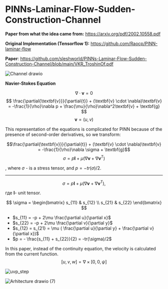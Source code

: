 # PINNs-Laminar-Flow-Sudden-Construction-Channel
**Paper from what the idea came from:** https://arxiv.org/pdf/2002.10558.pdf

**Original Implementation (Tensorflow 1):** https://github.com/Raocp/PINN-laminar-flow

**Paper**:
https://github.com/sleshworld/PINNs-Laminar-Flow-Sudden-Construction-Channel/blob/main/VKR_TroshinOf.pdf

![Channel drawio](https://github.com/sleshworld/PINNs-Laminar-Flow-Sudden-Construction-Channel/assets/36676116/197aa973-5e96-463e-ba8e-dd19f53dc32d)

**Navier-Stokes Equation**

$$ \nabla \cdot \textbf{v} = 0 $$
$$ \frac{\partial{\textbf{v}}}{\partial{t}} + (\textbf{v} \cdot \nabla)\textbf{v} = -\frac{1}{\rho}\nabla p + \frac{\mu}{\rho}\nabla^2\textbf{v} + \textbf{g} $$
$$ \textbf{v} = (u, v) $$


This representation of the equations is complicated for PINN because of the presence of second-order derivatives, so we transform:

$$\frac{\partial{\textbf{v}}}{\partial{t}} + (\textbf{v} \cdot \nabla)\textbf{v} = -\frac{1}{\rho}\nabla \sigma + \textbf{g}$$
$$\sigma = p \textbf{I} + \mu(\nabla\textbf{v} + \nabla\textbf{v}^T)$$

, where $\sigma$ - is a stress tensor, and $p = -tr(\sigma)/2$.

---

$$\sigma = p \textbf{I} + \mu(\nabla\textbf{v} + \nabla\textbf{v}^T), $$

где $\textbf{I}$- unit tensor.

$$ \sigma = \begin{bmatrix}
s_{11} & s_{12} \\
s_{21} & s_{22}
\end{bmatrix} $$

- $s_{11} = -p + 2\mu \frac{\partial u}{\partial x}$
- $s_{22} = -p + 2\mu \frac{\partial v}{\partial y}$
- $s_{12} = s_{21} = \mu ( \frac{\partial u}{\partial y} +  \frac{\partial v}{\partial x})$
- $p = - \frac{s_{11} + s_{22}}{2} = -tr(\sigma)/2$

In this paper, instead of the continuity equation, the velocity is calculated from the current function.
$$[u, v, w]=\nabla \times [0, 0, \psi]$$

![uvp_step](https://github.com/sleshworld/PINNs-Laminar-Flow-Sudden-Construction-Channel/assets/36676116/f9023aa2-a48f-4ebc-a6fa-b01a5d2a20d6)

![Arhitecture drawio (7)](https://github.com/sleshworld/PINNs-Laminar-Flow-Sudden-Construction-Channel/assets/36676116/42d07f2f-f958-41e8-9579-2b65690d4256)
